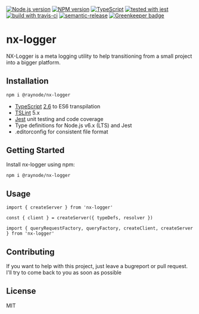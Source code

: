 [![Node.js version][nodejs-badge]][nodejs]
[![NPM version][npm-badge]][npm]
[![TypeScript][typescript-badge]][typescript-badge-url]
[![tested with jest][jest-badge]][jest]
[![build with travis-ci][travis-badge]][travis]
[![semantic-release][semantic-release-badge]][semantic-release]
[![Greenkeeper badge][greenkeeper-badge]][greenkeeper]

# nx-logger

NX-Logger is a meta logging utility to help transitioning from a small project into a bigger platform.

## Installation

```bash
npm i @raynode/nx-logger
```

+ [TypeScript][typescript] [2.6][typescript-26] to ES6 transpilation
+ [TSLint][tslint] 5.x
+ [Jest][jest] unit testing and code coverage
+ Type definitions for Node.js v6.x (LTS) and Jest
+ .editorconfig for consistent file format

## Getting Started

Install nx-logger using npm:

```
npm i @raynode/nx-logger
```

## Usage

```
import { createServer } from 'nx-logger'

const { client } = createServer({ typeDefs, resolver })
```

```
import { queryRequestFactory, queryFactory, createClient, createServer } from 'nx-logger'
```


## Contributing

If you want to help with this project, just leave a bugreport or pull request.
I'll try to come back to you as soon as possible

## License

MIT

[greenkeeper-badge]: https://badges.greenkeeper.io/raynode/nx-logger.svg
[greenkeeper]: https://greenkeeper.io/
[jest-badge]: https://img.shields.io/badge/tested_with-jest-99424f.svg
[jest]: https://facebook.github.io/jest/
[nodejs-badge]: https://img.shields.io/badge/node->=%208.2.1-blue.svg
[nodejs]: https://nodejs.org/dist/latest-v8.x/docs/api/
[npm-badge]: https://img.shields.io/badge/npm->=%205.4.0-blue.svg
[npm]: https://docs.npmjs.com/
[semantic-release-badge]: https://img.shields.io/badge/%20%20%F0%9F%93%A6%F0%9F%9A%80-semantic--release-e10079.svg
[semantic-release]: https://github.com/semantic-release/semantic-release
[travis-badge]: https://travis-ci.org/raynode/nx-logger.svg?branch=master
[travis]: https://travis-ci.org/raynode/nx-logger
[tslint]: https://palantir.github.io/tslint/
[typescript-26]: https://github.com/Microsoft/TypeScript/wiki/What's-new-in-TypeScript#typescript-26
[typescript]: https://www.typescriptlang.org/
[typescript-badge]: https://badges.frapsoft.com/typescript/code/typescript.svg?v=101
[typescript-badge-url]: https://github.com/ellerbrock/typescript-badges/

